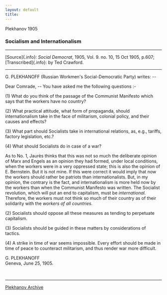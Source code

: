 ```yaml
---
layout: default
title: 
---
```

Plekhanov 1905

### Socialism and Internationalism

------------------------------------------------------------------------

[Source]{.info}: *Social Democrat*, 1905, Vol. 9. no. 10, 15 Oct 1905,
p.607;\
[Transcribed]{.info}: by Ted Crawford.

------------------------------------------------------------------------

G. PLEKHANOFF (Russian Workmen's Social-Democratic Party) writes: --

Dear Comrade, -- You have asked me the following questions :-

\(1\) What do you think of the passage of the Communist Manifesto which
says that the workers have no country?

\(2\) What practical attitude, what form of propaganda, should
internationalism take in the face of militarism, colonial policy, and
their causes and effects?

\(3\) What part should Socialists take in international relations, as,
e.g., tariffs, factory legislation, etc.?

\(4\) What should Socialists do in case of a war?

As to No. 1, Jaurès thinks that this was not so much the deliberate
opinion of Marx and Engels as an opinion they had formed, under local
conditions, when the workers were in a very oppressed state; this is
also the opinion of E. Bernstein. But it is not mine. If this were
correct it would imply that now the workers should rather be patriots
than internationalists. But, in my opinion, the contrary is the fact,
and internationalism is more held now by the workers than when the
Communist Manifesto was written. The Socialist revolution, which will
put an end to capitalism, must be *international.* Therefore, the
workers must not think so much of their country as of their solidarity
with the *workers of all countries.*

\(2\) Socialists should oppose all these measures as tending to
perpetuate capitalism.

\(3\) Socialists should be guided in these matters by considerations of
tactics.

\(4\) A strike in time of war seems impossible. Every effort should be
made in time of peace to counteract militarism, and thus render war more
difficult.

G. PLEKHANOFF\
Geneva, June 25, 1905.

 

------------------------------------------------------------------------

[Plekhanov Archive](../../index.htm)
